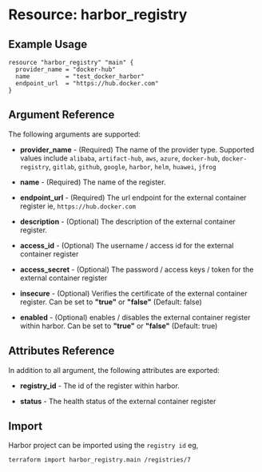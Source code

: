 # Resource: harbor_registry



## Example Usage

```hcl
resource "harbor_registry" "main" {
  provider_name = "docker-hub"
  name          = "test_docker_harbor"
  endpoint_url  = "https://hub.docker.com"
}
```

## Argument Reference
The following arguments are supported:

* **provider_name** - (Required) The name of the provider type. Supported values include `alibaba`, `artifact-hub`, `aws`, `azure`, `docker-hub`, `docker-registry`, `gitlab`, `github`, `google`, `harbor`, `helm`, `huawei`, `jfrog`

* **name** - (Required) The name of the register.

* **endpoint_url** - (Required) The url endpoint for the external container register ie, `https://hub.docker.com`

* **description** - (Optional) The description of the external container register.

* **access_id** - (Optional) The username / access id for the external container register 

* **access_secret** - (Optional) The password / access keys / token for the external container register

* **insecure** - (Optional) Verifies the certificate of the external container register. Can be set to **"true"** or **"false"** (Default: false)

* **enabled** - (Optional) enables / disables the external container register within harbor. Can be set to **"true"** or **"false"** (Default: true)

## Attributes Reference
In addition to all argument, the following attributes are exported:

* **registry_id** - The id of the register within harbor.

* **status** - The health status of the external container register

## Import
Harbor project can be imported using the `registry id` eg,

`
terraform import harbor_registry.main /registries/7
`
